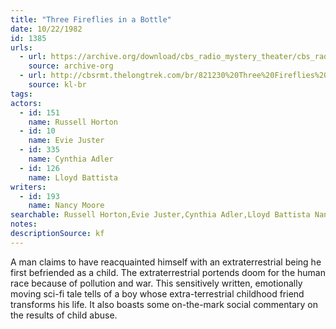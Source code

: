 ```yaml
---
title: "Three Fireflies in a Bottle"
date: 10/22/1982
id: 1385
urls: 
  - url: https://archive.org/download/cbs_radio_mystery_theater/cbs_radio_mystery_theater-1351-1399.zip/cbs_radio_mystery_theater-1351-1399%2Fcbsrmt_1385_three_fireflies_in_a_bottle.mp3
    source: archive-org
  - url: http://cbsrmt.thelongtrek.com/br/821230%20Three%20Fireflies%20In%20A%20Bottle%20WMCA.mp3
    source: kl-br
tags: 
actors:  
  - id: 151
    name: Russell Horton  
  - id: 10
    name: Evie Juster  
  - id: 335
    name: Cynthia Adler  
  - id: 126
    name: Lloyd Battista
writers:  
  - id: 193
    name: Nancy Moore
searchable: Russell Horton,Evie Juster,Cynthia Adler,Lloyd Battista Nancy Moore
notes: 
descriptionSource: kf
---
```

A man claims to have reacquainted himself with an extraterrestrial being he first befriended as a child. The extraterrestrial portends doom for the human race because of pollution and war. This sensitively written, emotionally moving sci-fi tale tells of a boy whose extra-terrestrial childhood friend transforms his life. It also boasts some on-the-mark social commentary on the results of child abuse.